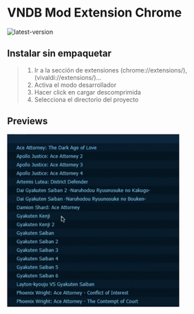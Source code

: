 # VNDB Mod Extension Chrome

![latest-version](https://img.shields.io/badge/Latest%20Version-0.2.1-brightgreen.svg)

## Instalar sin empaquetar

> 1. Ir a la sección de extensiones (chrome://extensions/), (vivaldi://extensions/)...
> 2. Activa el modo desarrollador
> 3. Hacer click en cargar descomprimida
> 4. Selecciona el directorio del proyecto

## Previews

![preview 1](./preview_1.gif)
